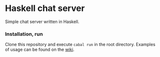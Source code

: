 # Haskell chat server
Simple chat server written in Haskell.

### Installation, run
Clone this repository and execute `cabal run` in the root directory.
Examples of usage can be found on the [wiki](https://github.com/rumaak/haskell\_chat\_server/wiki).

